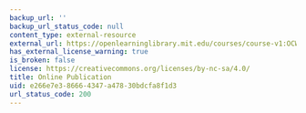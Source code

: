 ```yaml
---
backup_url: ''
backup_url_status_code: null
content_type: external-resource
external_url: https://openlearninglibrary.mit.edu/courses/course-v1:OCW+6.042J+2T2019/about
has_external_license_warning: true
is_broken: false
license: https://creativecommons.org/licenses/by-nc-sa/4.0/
title: Online Publication
uid: e266e7e3-8666-4347-a478-30bdcfa8f1d3
url_status_code: 200
---
```

